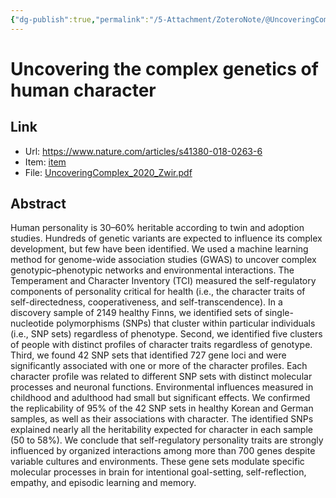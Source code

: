 ```yaml
---
{"dg-publish":true,"permalink":"/5-Attachment/ZoteroNote/@UncoveringComplex_2020_Zwir/","title":"Uncovering the complex genetics of human character"}
---
```


# Uncovering the complex genetics of human character
## Link
- Url: https://www.nature.com/articles/s41380-018-0263-6
- Item: [item](zotero://select/library/items/P432KRLC)
- File: [UncoveringComplex_2020_Zwir.pdf](zotero://open-pdf/library/items/MX5GR5E4)
## Abstract
Human personality is 30–60% heritable according to twin and adoption studies. Hundreds of genetic variants are expected to influence its complex development, but few have been identified. We used a machine learning method for genome-wide association studies (GWAS) to uncover complex genotypic–phenotypic networks and environmental interactions. The Temperament and Character Inventory (TCI) measured the self-regulatory components of personality critical for health (i.e., the character traits of self-directedness, cooperativeness, and self-transcendence). In a discovery sample of 2149 healthy Finns, we identified sets of single-nucleotide polymorphisms (SNPs) that cluster within particular individuals (i.e., SNP sets) regardless of phenotype. Second, we identified five clusters of people with distinct profiles of character traits regardless of genotype. Third, we found 42 SNP sets that identified 727 gene loci and were significantly associated with one or more of the character profiles. Each character profile was related to different SNP sets with distinct molecular processes and neuronal functions. Environmental influences measured in childhood and adulthood had small but significant effects. We confirmed the replicability of 95% of the 42 SNP sets in healthy Korean and German samples, as well as their associations with character. The identified SNPs explained nearly all the heritability expected for character in each sample (50 to 58%). We conclude that self-regulatory personality traits are strongly influenced by organized interactions among more than 700 genes despite variable cultures and environments. These gene sets modulate specific molecular processes in brain for intentional goal-setting, self-reflection, empathy, and episodic learning and memory.
